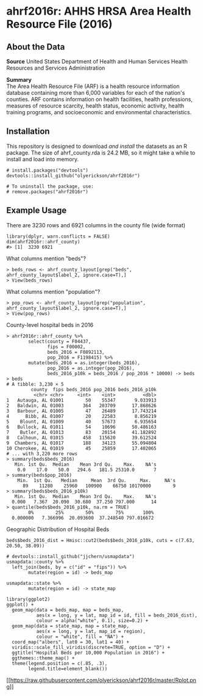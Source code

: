 # ahrf2016r: AHHS HRSA Area Health Resource File (2016)

## About the Data
**Source** 
United States Department of Health and Human Services Health Resources and Services Administration

**Summary**  
The Area Health Resource File (ARF) is a health resource information database containing more than 6,000 variables for each of the nation's counties. ARF contains information on health facilities, health professions, measures of resource scarcity, health status, economic activity, health training programs, and socioeconomic and environmental characteristics.

## Installation

This repository is designed to download *and install* the datasets as an R package. The size of ahrf_county.rda is 24.2 MB, so it might take a while to install and load into memory.
```
# install.packages("devtools")
devtools::install_github("olyerickson/ahrf2016r")

# To uninstall the package, use:
# remove.packages("ahrf2016r")
```
## Example Usage

There are 3230 rows and 6921 columns in the county file (wide format)
```
library(dplyr, warn.conflicts = FALSE)
dim(ahrf2016r::ahrf_county)
#> [1]  3230 6921
```
What columns mention "beds"?
```
> beds_rows <- ahrf_county_layout[grep("beds", ahrf_county_layout$label_2, ignore.case=T),]
> View(beds_rows)
```
What columns mention "population"?
```
> pop_rows <- ahrf_county_layout[grep("population", ahrf_county_layout$label_2, ignore.case=T),]
> View(pop_rows)
```
County-level hospital beds in 2016
```
> ahrf2016r::ahrf_county %>% 
        select(county = F04437, 
               fips = F00002, 
               beds_2016 = F0892113,
               pop_2016 = F1198415) %>% 
        mutate(beds_2016 = as.integer(beds_2016),
               pop_2016 = as.integer(pop_2016),
               beds_2016_p10k = beds_2016 / pop_2016 * 10000) -> beds
> beds
# A tibble: 3,230 × 5
         county  fips beds_2016 pop_2016 beds_2016_p10k
          <chr> <chr>     <int>    <int>          <dbl>
1   Autauga, AL 01001        50    55347       9.033913
2   Baldwin, AL 01003       364   203709      17.868626
3   Barbour, AL 01005        47    26489      17.743214
4      Bibb, AL 01007        20    22583       8.856219
5    Blount, AL 01009        40    57673       6.935654
6   Bullock, AL 01011        54    10696      50.486163
7    Butler, AL 01013        83    20154      41.182892
8   Calhoun, AL 01015       458   115620      39.612524
9  Chambers, AL 01017       188    34123      55.094804
10 Cherokee, AL 01019        45    25859      17.402065
# ... with 3,220 more rows
> summary(beds$beds_2016)
   Min. 1st Qu.  Median    Mean 3rd Qu.    Max.    NA's 
    0.0    17.0    50.0   294.6   181.5 25310.0       7 
> summary(beds$pop_2016)
    Min.  1st Qu.   Median     Mean  3rd Qu.     Max.     NA's 
      89    11280    25960   100900    66750 10170000        9 
> summary(beds$beds_2016_p10k)
   Min. 1st Qu.  Median    Mean 3rd Qu.    Max.    NA's 
  0.000   7.367  20.090  30.680  37.250 797.000      14 
> quantile(beds$beds_2016_p10k, na.rm = TRUE)
        0%        25%        50%        75%       100% 
  0.000000   7.366996  20.093600  37.248540 797.016672 
```
Geographic Distribution of Hospital Beds
```
beds$beds_2016_dist = Hmisc::cut2(beds$beds_2016_p10k, cuts = c(7.63, 20.50, 38.09))

# devtools::install_github("jjchern/usmapdata")
usmapdata::county %>% 
  left_join(beds, by = c("id" = "fips")) %>% 
        mutate(region = id) -> beds_map

usmapdata::state %>% 
        mutate(region = id) -> state_map

library(ggplot2)
ggplot() +
  geom_map(data = beds_map, map = beds_map,
           aes(x = long, y = lat, map_id = id, fill = beds_2016_dist),
           colour = alpha("white", 0.1), size=0.2) +
  geom_map(data = state_map, map = state_map,
           aes(x = long, y = lat, map_id = region),
           colour = "white", fill = "NA") +
  coord_map("albers", lat0 = 30, lat1 = 40) +
  viridis::scale_fill_viridis(discrete=TRUE, option = "D") +
  ggtitle("Hospital Beds per 10,000 Population in 2016") +
  ggthemes::theme_map() +
  theme(legend.position = c(.85, .3),
        legend.title=element_blank())
```
[[https://raw.githubusercontent.com/olyerickson/ahrf2016r/master/Rplot.png]]

